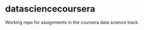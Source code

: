 datasciencecoursera
===================

Working repo for assignments in the coursera data science track.
